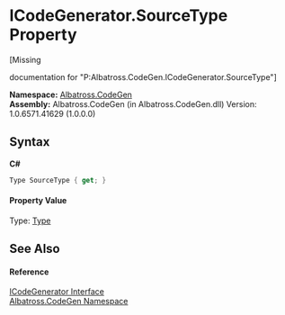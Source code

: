 # ICodeGenerator.SourceType Property 
 

\[Missing <summary> documentation for "P:Albatross.CodeGen.ICodeGenerator.SourceType"\]

**Namespace:**&nbsp;<a href="DCDDD28E">Albatross.CodeGen</a><br />**Assembly:**&nbsp;Albatross.CodeGen (in Albatross.CodeGen.dll) Version: 1.0.6571.41629 (1.0.0.0)

## Syntax

**C#**<br />
``` C#
Type SourceType { get; }
```


#### Property Value
Type: <a href="http://msdn2.microsoft.com/en-us/library/42892f65" target="_blank">Type</a>

## See Also


#### Reference
<a href="E61B69D">ICodeGenerator Interface</a><br /><a href="DCDDD28E">Albatross.CodeGen Namespace</a><br />
